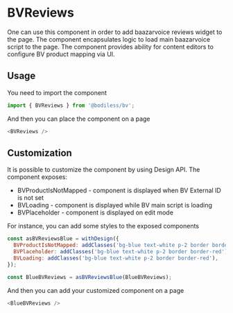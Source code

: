 # BVReviews

One can use this component in order to add baazarvoice reviews widget to the page. The component encapsulates logic to load main baazarvoice script to the page. The component provides ability for content editors to configure BV product mapping via UI.

## Usage

You need to import the component

``` js
import { BVReviews } from '@bodiless/bv';
```

And then you can place the component on a page

``` js
<BVReviews />
```

## Customization

It is possible to customize the component by using Design API. The component exposes:

* BVProductIsNotMapped - component is displayed when BV External ID is not set
* BVLoading - component is displayed while BV main script is loading
* BVPlaceholder - component is displayed on edit mode

For instance, you can add some styles to the exposed components

``` js
const asBVReviewsBlue = withDesign({
  BVProductIsNotMapped: addClasses('bg-blue text-white p-2 border border-red'),
  BVPlaceholder: addClasses('bg-blue text-white p-2 border border-red'),
  BVLoading: addClasses('bg-blue text-white p-2 border border-red'),
});

const BlueBVReviews = asBVReviewsBlue(BlueBVReviews);
```

And then you can add your customized component on a page

``` js
<BlueBVReviews />
```

